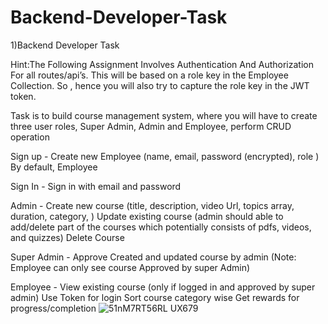 # Backend-Developer-Task

1)Backend Developer Task
   
Hint:The Following Assignment Involves Authentication And Authorization For all routes/api’s. This will be based on a role key in the Employee Collection. So , hence you will also try to capture the role key in the JWT token.


Task is to build course management system, where you will have to create three user roles, Super Admin, Admin and Employee, perform CRUD operation 

 Sign up - 
Create new Employee (name, email, password (encrypted), role )
By default, Employee

 Sign In - 
Sign in with email and password

 Admin - 
Create new course (title, description, video Url, topics array, duration, category, )
Update existing course (admin should able to add/delete part of the courses which potentially consists of pdfs, videos, and quizzes)
Delete Course

 Super Admin - 
Approve Created and updated course by admin (Note: Employee can only see course Approved by super Admin)

 Employee - 
View existing course (only if logged in and approved by super admin)
Use Token for login
Sort course category wise
Get rewards for progress/completion
![51nM7RT56RL _UX679_](https://github.com/Anjali-1509/Course-Management-System/assets/119596367/0daacd63-57cb-4091-9ff0-256ec8d6a5ae)

